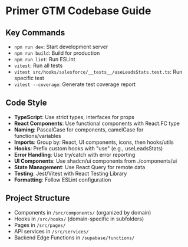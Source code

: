 # Primer GTM Codebase Guide

## Key Commands
- `npm run dev`: Start development server
- `npm run build`: Build for production
- `npm run lint`: Run ESLint
- `vitest`: Run all tests
- `vitest src/hooks/salesforce/__tests__/useLeadsStats.test.ts`: Run specific test
- `vitest --coverage`: Generate test coverage report

## Code Style
- **TypeScript**: Use strict types, interfaces for props
- **React Components**: Use functional components with React.FC<Props> type
- **Naming**: PascalCase for components, camelCase for functions/variables
- **Imports**: Group by: React, UI components, icons, then hooks/utils
- **Hooks**: Prefix custom hooks with "use" (e.g., useLeadsStats)
- **Error Handling**: Use try/catch with error reporting
- **UI Components**: Use shadcn/ui components from ./components/ui
- **State Management**: Use React Query for remote data
- **Testing**: Jest/Vitest with React Testing Library
- **Formatting**: Follow ESLint configuration

## Project Structure
- Components in `/src/components/` (organized by domain)
- Hooks in `/src/hooks/` (domain-specific in subfolders)
- Pages in `/src/pages/`
- API services in `/src/services/`
- Backend Edge Functions in `/supabase/functions/`